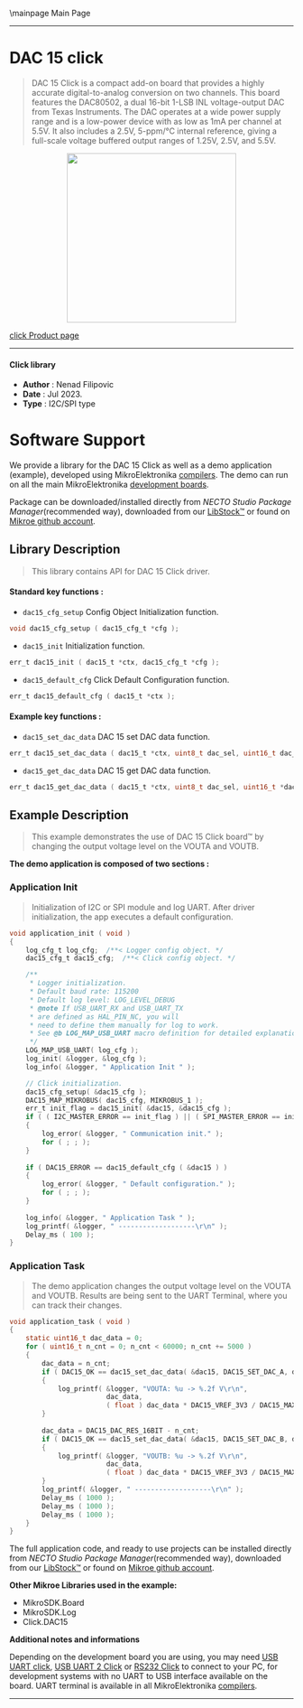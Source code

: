 \mainpage Main Page

---
# DAC 15 click

> DAC 15 Click is a compact add-on board that provides a highly accurate digital-to-analog conversion on two channels. This board features the DAC80502, a dual 16-bit 1-LSB INL voltage-output DAC from Texas Instruments. The DAC operates at a wide power supply range and is a low-power device with as low as 1mA per channel at 5.5V. It also includes a 2.5V, 5-ppm/°C internal reference, giving a full-scale voltage buffered output ranges of 1.25V, 2.5V, and 5.5V.

<p align="center">
  <img src="https://download.mikroe.com/images/click_for_ide/dac15_click.png" height=300px>
</p>

[click Product page](https://www.mikroe.com/dac-15-click)

---


#### Click library

- **Author**        : Nenad Filipovic
- **Date**          : Jul 2023.
- **Type**          : I2C/SPI type


# Software Support

We provide a library for the DAC 15 Click
as well as a demo application (example), developed using MikroElektronika
[compilers](https://www.mikroe.com/necto-studio).
The demo can run on all the main MikroElektronika [development boards](https://www.mikroe.com/development-boards).

Package can be downloaded/installed directly from *NECTO Studio Package Manager*(recommended way), downloaded from our [LibStock&trade;](https://libstock.mikroe.com) or found on [Mikroe github account](https://github.com/MikroElektronika/mikrosdk_click_v2/tree/master/clicks).

## Library Description

> This library contains API for DAC 15 Click driver.

#### Standard key functions :

- `dac15_cfg_setup` Config Object Initialization function.
```c
void dac15_cfg_setup ( dac15_cfg_t *cfg );
```

- `dac15_init` Initialization function.
```c
err_t dac15_init ( dac15_t *ctx, dac15_cfg_t *cfg );
```

- `dac15_default_cfg` Click Default Configuration function.
```c
err_t dac15_default_cfg ( dac15_t *ctx );
```

#### Example key functions :

- `dac15_set_dac_data` DAC 15 set DAC data function.
```c
err_t dac15_set_dac_data ( dac15_t *ctx, uint8_t dac_sel, uint16_t dac_data );
```

- `dac15_get_dac_data` DAC 15 get DAC data function.
```c
err_t dac15_get_dac_data ( dac15_t *ctx, uint8_t dac_sel, uint16_t *dac_data );
```

## Example Description

> This example demonstrates the use of DAC 15 Click board™ 
> by changing the output voltage level on the VOUTA and VOUTB.

**The demo application is composed of two sections :**

### Application Init

> Initialization of I2C or SPI module and log UART.
> After driver initialization, the app executes a default configuration.

```c
void application_init ( void )
{
    log_cfg_t log_cfg;  /**< Logger config object. */
    dac15_cfg_t dac15_cfg;  /**< Click config object. */

    /** 
     * Logger initialization.
     * Default baud rate: 115200
     * Default log level: LOG_LEVEL_DEBUG
     * @note If USB_UART_RX and USB_UART_TX 
     * are defined as HAL_PIN_NC, you will 
     * need to define them manually for log to work. 
     * See @b LOG_MAP_USB_UART macro definition for detailed explanation.
     */
    LOG_MAP_USB_UART( log_cfg );
    log_init( &logger, &log_cfg );
    log_info( &logger, " Application Init " );

    // Click initialization.
    dac15_cfg_setup( &dac15_cfg );
    DAC15_MAP_MIKROBUS( dac15_cfg, MIKROBUS_1 );
    err_t init_flag = dac15_init( &dac15, &dac15_cfg );
    if ( ( I2C_MASTER_ERROR == init_flag ) || ( SPI_MASTER_ERROR == init_flag ) )
    {
        log_error( &logger, " Communication init." );
        for ( ; ; );
    }
    
    if ( DAC15_ERROR == dac15_default_cfg ( &dac15 ) )
    {
        log_error( &logger, " Default configuration." );
        for ( ; ; );
    }
    
    log_info( &logger, " Application Task " );
    log_printf( &logger, " -------------------\r\n" );
    Delay_ms ( 100 );
}
```

### Application Task

> The demo application changes the output voltage level on the VOUTA and VOUTB.
> Results are being sent to the UART Terminal, where you can track their changes.

```c
void application_task ( void )
{   
    static uint16_t dac_data = 0;
    for ( uint16_t n_cnt = 0; n_cnt < 60000; n_cnt += 5000 )
    {
        dac_data = n_cnt;
        if ( DAC15_OK == dac15_set_dac_data( &dac15, DAC15_SET_DAC_A, dac_data ) )
        {
            log_printf( &logger, "VOUTA: %u -> %.2f V\r\n", 
                        dac_data, 
                        ( float ) dac_data * DAC15_VREF_3V3 / DAC15_MAX_DAC_DATA );
        }
        
        dac_data = DAC15_DAC_RES_16BIT - n_cnt;
        if ( DAC15_OK == dac15_set_dac_data( &dac15, DAC15_SET_DAC_B, dac_data ) )
        {
            log_printf( &logger, "VOUTB: %u -> %.2f V\r\n", 
                        dac_data, 
                        ( float ) dac_data * DAC15_VREF_3V3 / DAC15_MAX_DAC_DATA );
        }
        log_printf( &logger, " -------------------\r\n" );
        Delay_ms ( 1000 );
        Delay_ms ( 1000 );
        Delay_ms ( 1000 );
    }
}
```

The full application code, and ready to use projects can be installed directly from *NECTO Studio Package Manager*(recommended way), downloaded from our [LibStock&trade;](https://libstock.mikroe.com) or found on [Mikroe github account](https://github.com/MikroElektronika/mikrosdk_click_v2/tree/master/clicks).

**Other Mikroe Libraries used in the example:**

- MikroSDK.Board
- MikroSDK.Log
- Click.DAC15

**Additional notes and informations**

Depending on the development board you are using, you may need
[USB UART click](https://www.mikroe.com/usb-uart-click),
[USB UART 2 Click](https://www.mikroe.com/usb-uart-2-click) or
[RS232 Click](https://www.mikroe.com/rs232-click) to connect to your PC, for
development systems with no UART to USB interface available on the board. UART
terminal is available in all MikroElektronika
[compilers](https://shop.mikroe.com/compilers).

---
